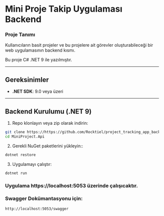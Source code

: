 # Mini Proje Takip Uygulaması Backend

### Proje Tanımı

Kullanıcıların basit projeler ve bu projelere ait görevler oluşturabileceği bir web uygulamasının backend kısmı.

Bu proje C# .NET 9 ile yazılmıştır.

---

## Gereksinimler

- **.NET SDK**: 9.0 veya üzeri

---

## Backend Kurulumu (.NET 9)

1. Repo klonlayın veya zip olarak indirin:

```bash
git clone https://https://github.com/Rocktiel/project_tracking_app_backend.git
cd MiniProject.Api
```

2. Gerekli NuGet paketlerini yükleyin::

```bash
dotnet restore
```

3. Uygulamayı çalıştır:

```bash
dotnet run
```

### Uygulama https://localhost:5053 üzerinde çalışıcaktır.

### Swagger Dokümantasyonu için:

```bash
http://localhost:5053/swagger
```
